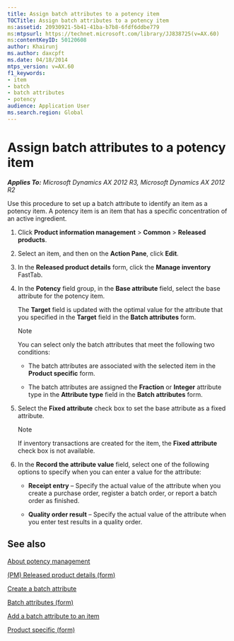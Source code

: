 ```yaml
---
title: Assign batch attributes to a potency item
TOCTitle: Assign batch attributes to a potency item
ms:assetid: 20930921-5b41-41ba-b7b8-6fdf6ddbe779
ms:mtpsurl: https://technet.microsoft.com/library/JJ838725(v=AX.60)
ms:contentKeyID: 50120608
author: Khairunj
ms.author: daxcpft
ms.date: 04/18/2014
mtps_version: v=AX.60
f1_keywords:
- item
- batch
- batch attributes
- potency
audience: Application User
ms.search.region: Global
---
```


# Assign batch attributes to a potency item 


_**Applies To:** Microsoft Dynamics AX 2012 R3, Microsoft Dynamics AX 2012 R2_

Use this procedure to set up a batch attribute to identify an item as a potency item. A potency item is an item that has a specific concentration of an active ingredient.

1.  Click **Product information management** \> **Common** \> **Released products**.

2.  Select an item, and then on the **Action Pane**, click **Edit**.

3.  In the **Released product details** form, click the **Manage inventory** FastTab.

4.  In the **Potency** field group, in the **Base attribute** field, select the base attribute for the potency item.
    
    The **Target** field is updated with the optimal value for the attribute that you specified in the **Target** field in the **Batch attributes** form.
    

    > [!NOTE]
    > <P>You can select only the batch attributes that meet the following two conditions:</P>
    > <UL>
    > <LI>
    > <P>The batch attributes are associated with the selected item in the <STRONG>Product specific</STRONG> form.</P>
    > <LI>
    > <P>The batch attributes are assigned the <STRONG>Fraction</STRONG> or <STRONG>Integer</STRONG> attribute type in the <STRONG>Attribute type</STRONG> field in the <STRONG>Batch attributes</STRONG> form.</P></LI></UL>



5.  Select the **Fixed attribute** check box to set the base attribute as a fixed attribute.
    

    > [!NOTE]
    > <P>If inventory transactions are created for the item, the <STRONG>Fixed attribute</STRONG> check box is not available.</P>



6.  In the **Record the attribute value** field, select one of the following options to specify when you can enter a value for the attribute:
    
      - **Receipt entry** – Specify the actual value of the attribute when you create a purchase order, register a batch order, or report a batch order as finished.
    
      - **Quality order result** – Specify the actual value of the attribute when you enter test results in a quality order.

## See also

[About potency management](about-potency-management.md)

[(PM) Released product details (form)](https://technet.microsoft.com/library/hh352306\(v=ax.60\))

[Create a batch attribute](create-a-batch-attribute.md)

[Batch attributes (form)](https://technet.microsoft.com/library/hh209255\(v=ax.60\))

[Add a batch attribute to an item](add-a-batch-attribute-to-an-item.md)

[Product specific (form)](https://technet.microsoft.com/library/hh227369\(v=ax.60\))

  


